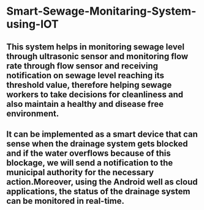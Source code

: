 # Smart-Sewage-Monitaring-System-using-IOT

## This system helps in monitoring sewage level through ultrasonic sensor and monitoring flow rate through flow sensor and receiving notification on sewage level reaching its threshold value, therefore helping sewage workers to take decisions for cleanliness and also maintain a healthy and disease free environment.

## It can be implemented as a smart device that can sense when the drainage system gets blocked and if the water overflows because of this blockage, we will send a notification to the municipal authority for the necessary action.Moreover, using the Android well as cloud applications, the status of the drainage system can be monitored in real-time. 
